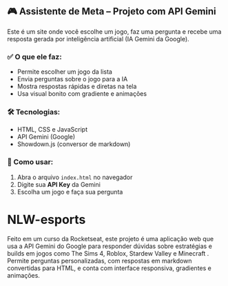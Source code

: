 ## 🎮 Assistente de Meta – Projeto com API Gemini

Este é um site onde você escolhe um jogo, faz uma pergunta e recebe uma resposta gerada por inteligência artificial (IA Gemini da Google).

### ✅ O que ele faz:

* Permite escolher um jogo da lista
* Envia perguntas sobre o jogo para a IA
* Mostra respostas rápidas e diretas na tela
* Usa visual bonito com gradiente e animações

### 🛠️ Tecnologias:

* HTML, CSS e JavaScript
* API Gemini (Google)
* Showdown.js (conversor de markdown)

### 🚀 Como usar:

1. Abra o arquivo `index.html` no navegador
2. Digite sua **API Key** da Gemini
3. Escolha um jogo e faça sua pergunta

# NLW-esports
Feito em um curso da Rocketseat, este projeto é uma aplicação web que usa a API Gemini do Google para responder dúvidas sobre estratégias e builds em jogos como The Sims 4, Roblox, Stardew Valley e Minecraft . Permite perguntas personalizadas, com respostas em markdown convertidas para HTML, e conta com interface responsiva, gradientes e animações.
